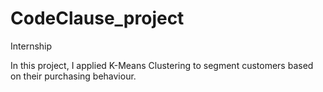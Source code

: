 # CodeClause_project
Internship

In this project, I applied K-Means Clustering to segment customers based on their purchasing behaviour.
